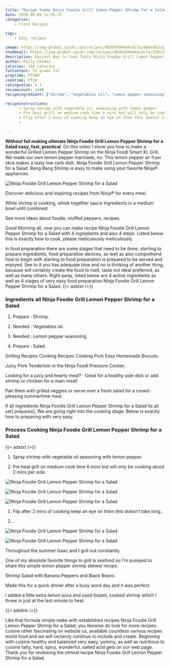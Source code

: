 ```yaml
---
title: "Recipe Yummy Ninja Foodie Grill Lemon Pepper Shrimp for a Salad"
date: 2020-08-09 11:55:27
categories:
    - Trend Recipes
    
tags:
    - Easy recipes

image: https://img-global.cpcdn.com/recipes/493b4599e64cdc7a/680x482cq70/ninja-foodie-grill-lemon-pepper-shrimp-for-a-salad-recipe-main-photo.jpg
thumbnail: https://img-global.cpcdn.com/recipes/493b4599e64cdc7a/350x250cq70/ninja-foodie-grill-lemon-pepper-shrimp-for-a-salad-recipe-main-photo.jpg
description: Easiest Way to Cook Tasty Ninja Foodie Grill Lemon Pepper Shrimp for a Salad with 4 ingredients and 4 stages of easy cooking.
author: Polly Valdez
calories: 168 calories
fatContent: 15 grams fat
preptime: PT38M
cooktime: PT1H
ratingvalue: 4.1
reviewcount: 2440
recipeingredient: ["Shrimp", "Vegetables oil", "Lemon pepper seasoning", "Salad"]

recipeinstructions: 
      - Spray shrimp with vegetable oil seasoning with lemon pepper 
      - Pre heat grill on medium cook time 6 mins but will only be cooking about 2 mins per side 
      - Flip after 2 mins of cooking keep an eye on them this doesnt take long 
      - 

---
```




**Without fail making ultimate Ninja Foodie Grill Lemon Pepper Shrimp for a Salad easy, fast, practical**. On this video I show you how to make a wonderful Grilled Lemon Pepper Shrimp on the Ninja Foodi Smart XL Grill. We made our own lemon pepper marinade, no. This lemon pepper air fryer okra makes a tasty low carb dish. Ninja Foodie Grill Lemon Pepper Shrimp for a Salad. Bang Bang Shrimp is easy to make using your favorite Ninja® appliances.


![Ninja Foodie Grill Lemon Pepper Shrimp for a Salad](https://img-global.cpcdn.com/recipes/493b4599e64cdc7a/680x482cq70/ninja-foodie-grill-lemon-pepper-shrimp-for-a-salad-recipe-main-photo.jpg "Ninja Foodie Grill Lemon Pepper Shrimp for a Salad")



Discover delicious and inspiring recipes from Ninja® for every meal.

While shrimp is cooking, whisk together sauce ingredients in a medium bowl until combined.

See more ideas about foodie, stuffed peppers, recipes.


Good Morning all, now you can make recipe Ninja Foodie Grill Lemon Pepper Shrimp for a Salad with 4 ingredients and also 4 steps. Listed below this is exactly how to cook, please meticulously meticulously.

In food preparation there are some stages that need to be done, starting to prepare ingredients, food preparation devices, as well as also comprehend how to begin with starting to food preparation is prepared to be served and enjoyed. See to it you has adequate time and no is thinking of another thing, because will certainly create the food to melt, taste not ideal preferred, as well as many others. Right away, listed below are 4 active ingredients as well as 4 stages of very easy food preparation Ninja Foodie Grill Lemon Pepper Shrimp for a Salad.
{{< adstxt />}}

### Ingredients all Ninja Foodie Grill Lemon Pepper Shrimp for a Salad


1. Prepare  : Shrimp.

1. Needed  : Vegetables oil.

1. Needed  : Lemon pepper seasoning.

1. Prepare  : Salad.


Grilling Recipes Cooking Recipes Cooking Pork Easy Homemade Biscuits.

Juicy Pork Tenderloin in the Ninja Foodi Pressure Cooker.

Looking for a juicy and hearty meal? · Great for a healthy side dish or add shrimp or chicken for a main meal!

Pair them with grilled veggies or serve over a fresh salad for a crowd-pleasing summertime meal.


If all ingredients Ninja Foodie Grill Lemon Pepper Shrimp for a Salad its all set| prepares}, We are going right into the cooking stage. Below is exactly how to preparing with very easy.

### Process Cooking Ninja Foodie Grill Lemon Pepper Shrimp for a Salad

{{< adstxt />}}


1. Spray shrimp with vegetable oil seasoning with lemon pepper.



1. Pre heat grill on medium cook time 6 mins but will only be cooking about 2 mins per side.



![Ninja Foodie Grill Lemon Pepper Shrimp for a Salad](https://img-global.cpcdn.com/steps/71282d6f5ce8f0d8/160x128cq70/ninja-foodie-grill-lemon-pepper-shrimp-for-a-salad-recipe-step-2-photo.jpg" "Ninja Foodie Grill Lemon Pepper Shrimp for a Salad")

![Ninja Foodie Grill Lemon Pepper Shrimp for a Salad](https://img-global.cpcdn.com/steps/af646f2c976b57b9/160x128cq70/ninja-foodie-grill-lemon-pepper-shrimp-for-a-salad-recipe-step-2-photo.jpg" "Ninja Foodie Grill Lemon Pepper Shrimp for a Salad")

![Ninja Foodie Grill Lemon Pepper Shrimp for a Salad](https://img-global.cpcdn.com/steps/f246e06ee1e8cf60/160x128cq70/ninja-foodie-grill-lemon-pepper-shrimp-for-a-salad-recipe-step-2-photo.jpg" "Ninja Foodie Grill Lemon Pepper Shrimp for a Salad")



1. Flip after 2 mins of cooking keep an eye on them this doesn’t take long..



1. .



![Ninja Foodie Grill Lemon Pepper Shrimp for a Salad](https://img-global.cpcdn.com/steps/73385448a2abd91f/160x128cq70/ninja-foodie-grill-lemon-pepper-shrimp-for-a-salad-recipe-step-4-photo.jpg" "Ninja Foodie Grill Lemon Pepper Shrimp for a Salad")

![Ninja Foodie Grill Lemon Pepper Shrimp for a Salad](https://img-global.cpcdn.com/steps/0536ecc199122772/160x128cq70/ninja-foodie-grill-lemon-pepper-shrimp-for-a-salad-recipe-step-4-photo.jpg" "Ninja Foodie Grill Lemon Pepper Shrimp for a Salad")




Throughout the summer Isaac and I grill out constantly.

One of my absolute favorite things to grill is seafood so I&#39;m pumped to share this simple lemon pepper shrimp skewer recipe.

Shrimp Salad with Banana Peppers and Black Beans.

Made this for a quick dinner after a busy word day and it was perfect.

I added a little extra lemon juice and used frozen, cooked shrimp which I threw in just at the last minute to heat.


{{< adslink />}}

Like that formula simple make with established recipes Ninja Foodie Grill Lemon Pepper Shrimp for a Salad, you likewise do look for more recipes cuisine other fascinating on website us, available countless various recipes world food and we will certainly continue to include and create. Beginning with cuisine healthy and balanced very easy, yummy, as well as nutritious to cuisine fatty, hard, spicy, wonderful, salted acid gets on our web page. Thank you for reviewing the utmost recipe Ninja Foodie Grill Lemon Pepper Shrimp for a Salad.
